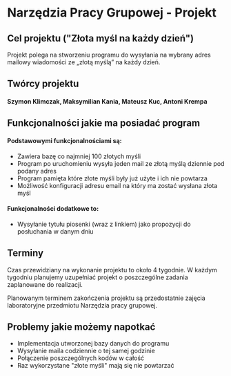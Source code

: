 # Narzędzia Pracy Grupowej - Projekt
## Cel projektu ("Złota myśl na każdy dzień")
Projekt polega na stworzeniu programu do wysyłania na wybrany adres mailowy wiadomości ze „złotą myślą” na każdy dzień.

## Twórcy projektu
#### Szymon Klimczak, Maksymilian Kania, Mateusz Kuc, Antoni Krempa

## Funkcjonalności jakie ma posiadać program
#### Podstawowymi funkcjonalnościami są:
* Zawiera bazę co najmniej 100 złotych myśli
* Program po uruchomieniu wysyła jeden mail ze złotą myślą dziennie pod podany adres
* Program pamięta które złote myśli były już użyte i ich nie powtarza
* Możliwość konfiguracji adresu email na który ma zostać wysłana złota myśl
#### Funkcjonalności dodatkowe to:
* Wysyłanie tytułu piosenki (wraz z linkiem) jako propozycji do posłuchania w danym dniu

## Terminy
Czas przewidziany na wykonanie projektu to około 4 tygodnie. W każdym tygodniu planujemy uzupełniać projekt o poszczególne zadania zaplanowane do realizacji.

Planowanym terminem zakończenia projektu są przedostatnie zajęcia laboratoryjne przedmiotu Narzędzia pracy grupowej.

## Problemy jakie możemy napotkać
* Implementacja utworzonej bazy danych do programu
* Wysyłanie maila codziennie o tej samej godzinie
* Połączenie poszczególnych kodów w całość
* Raz wykorzystane "złote myśli" mają się nie powtarzać
